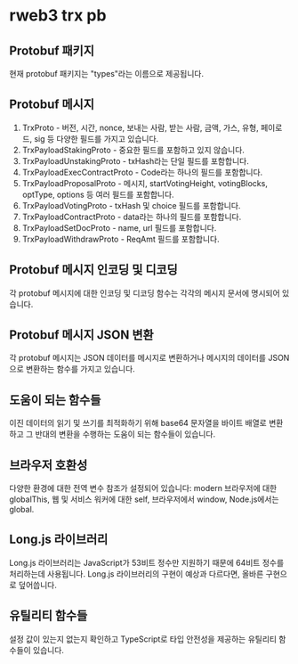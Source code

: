 # rweb3 trx pb

## Protobuf 패키지

현재 protobuf 패키지는 "types"라는 이름으로 제공됩니다.

## Protobuf 메시지

1. TrxProto - 버전, 시간, nonce, 보내는 사람, 받는 사람, 금액, 가스, 유형, 페이로드, sig 등 다양한 필드를 가지고 있습니다.
2. TrxPayloadStakingProto - 중요한 필드를 포함하고 있지 않습니다.
3. TrxPayloadUnstakingProto - txHash라는 단일 필드를 포함합니다.
4. TrxPayloadExecContractProto - Code라는 하나의 필드를 포함합니다.
5. TrxPayloadProposalProto - 메시지, startVotingHeight, votingBlocks, optType, options 등 여러 필드를 포함합니다.
6. TrxPayloadVotingProto - txHash 및 choice 필드를 포함합니다.
7. TrxPayloadContractProto - data라는 하나의 필드를 포함합니다.
8. TrxPayloadSetDocProto - name, url 필드를 포함합니다.
9. TrxPayloadWithdrawProto - ReqAmt 필드를 포함합니다.

## Protobuf 메시지 인코딩 및 디코딩

각 protobuf 메시지에 대한 인코딩 및 디코딩 함수는 각각의 메시지 문서에 명시되어 있습니다.

## Protobuf 메시지 JSON 변환

각 protobuf 메시지는 JSON 데이터를 메시지로 변환하거나 메시지의 데이터를 JSON으로 변환하는 함수를 가지고 있습니다.

## 도움이 되는 함수들

이진 데이터의 읽기 및 쓰기를 최적화하기 위해 base64 문자열을 바이트 배열로 변환하고 그 반대의 변환을 수행하는 도움이 되는 함수들이 있습니다.

## 브라우저 호환성

다양한 환경에 대한 전역 변수 참조가 설정되어 있습니다: modern 브라우저에 대한 globalThis, 웹 및 서비스 워커에 대한 self, 브라우저에서 window, Node.js에서는 global.

## Long.js 라이브러리

Long.js 라이브러리는 JavaScript가 53비트 정수만 지원하기 때문에 64비트 정수를 처리하는데 사용됩니다. Long.js 라이브러리의 구현이 예상과 다르다면, 올바른 구현으로 덮어씁니다.

## 유틸리티 함수들

설정 값이 있는지 없는지 확인하고 TypeScript로 타입 안전성을 제공하는 유틸리티 함수들이 있습니다.